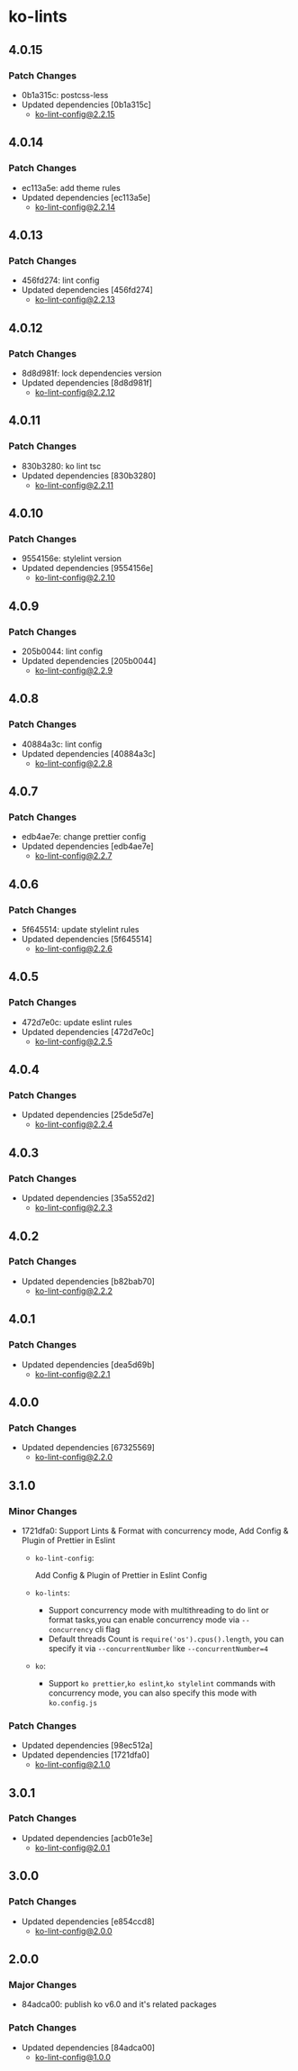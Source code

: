 # ko-lints

## 4.0.15

### Patch Changes

- 0b1a315c: postcss-less
- Updated dependencies [0b1a315c]
  - ko-lint-config@2.2.15

## 4.0.14

### Patch Changes

- ec113a5e: add theme rules
- Updated dependencies [ec113a5e]
  - ko-lint-config@2.2.14

## 4.0.13

### Patch Changes

- 456fd274: lint config
- Updated dependencies [456fd274]
  - ko-lint-config@2.2.13

## 4.0.12

### Patch Changes

- 8d8d981f: lock dependencies version
- Updated dependencies [8d8d981f]
  - ko-lint-config@2.2.12

## 4.0.11

### Patch Changes

- 830b3280: ko lint tsc
- Updated dependencies [830b3280]
  - ko-lint-config@2.2.11

## 4.0.10

### Patch Changes

- 9554156e: stylelint version
- Updated dependencies [9554156e]
  - ko-lint-config@2.2.10

## 4.0.9

### Patch Changes

- 205b0044: lint config
- Updated dependencies [205b0044]
  - ko-lint-config@2.2.9

## 4.0.8

### Patch Changes

- 40884a3c: lint config
- Updated dependencies [40884a3c]
  - ko-lint-config@2.2.8

## 4.0.7

### Patch Changes

- edb4ae7e: change prettier config
- Updated dependencies [edb4ae7e]
  - ko-lint-config@2.2.7

## 4.0.6

### Patch Changes

- 5f645514: update stylelint rules
- Updated dependencies [5f645514]
  - ko-lint-config@2.2.6

## 4.0.5

### Patch Changes

- 472d7e0c: update eslint rules
- Updated dependencies [472d7e0c]
  - ko-lint-config@2.2.5

## 4.0.4

### Patch Changes

- Updated dependencies [25de5d7e]
  - ko-lint-config@2.2.4

## 4.0.3

### Patch Changes

- Updated dependencies [35a552d2]
  - ko-lint-config@2.2.3

## 4.0.2

### Patch Changes

- Updated dependencies [b82bab70]
  - ko-lint-config@2.2.2

## 4.0.1

### Patch Changes

- Updated dependencies [dea5d69b]
  - ko-lint-config@2.2.1

## 4.0.0

### Patch Changes

- Updated dependencies [67325569]
  - ko-lint-config@2.2.0

## 3.1.0

### Minor Changes

- 1721dfa0: Support Lints & Format with concurrency mode, Add Config & Plugin of Prettier in Eslint

  - `ko-lint-config`:

    Add Config & Plugin of Prettier in Eslint Config

  - `ko-lints`:

    - Support concurrency mode with multithreading to do lint or format tasks,you can enable concurrency mode via `--concurrency` cli flag
    - Default threads Count is `require('os').cpus().length`, you can specify it via `--concurrentNumber` like `--concurrentNumber=4`

  - `ko`:
    - Support `ko prettier`,`ko eslint`,`ko stylelint` commands with concurrency mode, you can also specify this mode with `ko.config.js`

### Patch Changes

- Updated dependencies [98ec512a]
- Updated dependencies [1721dfa0]
  - ko-lint-config@2.1.0

## 3.0.1

### Patch Changes

- Updated dependencies [acb01e3e]
  - ko-lint-config@2.0.1

## 3.0.0

### Patch Changes

- Updated dependencies [e854ccd8]
  - ko-lint-config@2.0.0

## 2.0.0

### Major Changes

- 84adca00: publish ko v6.0 and it's related packages

### Patch Changes

- Updated dependencies [84adca00]
  - ko-lint-config@1.0.0
